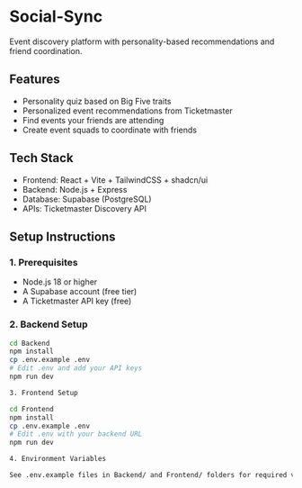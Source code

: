 # Social-Sync

  Event discovery platform with personality-based recommendations and friend coordination.

  ## Features
  - Personality quiz based on Big Five traits
  - Personalized event recommendations from Ticketmaster
  - Find events your friends are attending
  - Create event squads to coordinate with friends

  ## Tech Stack
  - Frontend: React + Vite + TailwindCSS + shadcn/ui
  - Backend: Node.js + Express
  - Database: Supabase (PostgreSQL)
  - APIs: Ticketmaster Discovery API

  ## Setup Instructions

  ### 1. Prerequisites
  - Node.js 18 or higher
  - A Supabase account (free tier)
  - A Ticketmaster API key (free)

  ### 2. Backend Setup
  ```bash
  cd Backend
  npm install
  cp .env.example .env
  # Edit .env and add your API keys
  npm run dev

  3. Frontend Setup

  cd Frontend
  npm install
  cp .env.example .env
  # Edit .env with your backend URL
  npm run dev

  4. Environment Variables

  See .env.example files in Backend/ and Frontend/ folders for required variables.